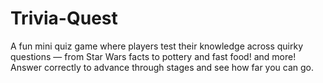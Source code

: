 # Trivia-Quest
A fun mini quiz game where players test their knowledge across quirky questions — from Star Wars facts to pottery and fast food! and more! Answer correctly to advance through stages and see how far you can go.
